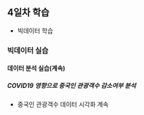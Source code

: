 ## 4일차 학습

- 빅데이터 학습

### 빅데이터 실습

#### 데이터 분석 실습(계속)

##### COVID19 영향으로 중국인 관광객수 감소여부 분석

- 중국인 관광객수 데이터 시각화 계속
